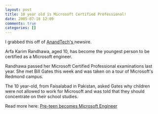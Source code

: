 ```yaml
---
layout: post
title: 10 year old is Microsoft Certified Professional!
date: 2005-07-18 12:09
comments: true
categories: []
---
```

I grabbed this off of <a href="http://anandtech.com">AnandTech's </a>newsire.

Arfa Karim Randhawa, aged 10, has become the youngest person to be certified as a Microsoft engineer.

Randhawa passed her Microsoft Certified Professional examinations last year. She met Bill Gates this week and was taken on a tour of Microsoft's Redmond campus.

The 10 year-old, from Faisalabad in Pakistan, asked Gates why children were not allowed to work for Microsoft and was told that they should concentrate on their school studies.

Read more here: <a href="http://www.vnunet.com/vnunet/news/2139880/preteen-becomes-microsoft">Pre-teen becomes Microsoft Engineer</a>

